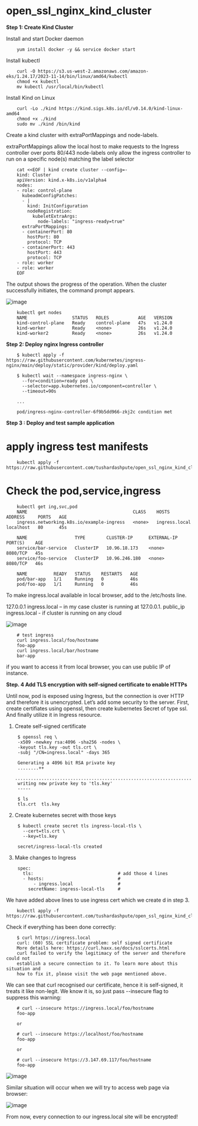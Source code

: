 # open_ssl_nginx_kind_cluster

**Step 1: Create Kind Cluster**

Install and start Docker daemon

        yum install docker -y && service docker start

Install kubectl 

        curl -O https://s3.us-west-2.amazonaws.com/amazon-eks/1.24.17/2023-11-14/bin/linux/amd64/kubectl
        chmod +x kubectl
        mv kubectl /usr/local/bin/kubectl

Install Kind on Linux

        curl -Lo ./kind https://kind.sigs.k8s.io/dl/v0.14.0/kind-linux-amd64
        chmod +x ./kind
        sudo mv ./kind /bin/kind
        
Create a kind cluster with extraPortMappings and node-labels.

extraPortMappings allow the local host to make requests to the Ingress controller over ports 80/443
node-labels only allow the ingress controller to run on a specific node(s) matching the label selector

        cat <<EOF | kind create cluster --config=-
        kind: Cluster
        apiVersion: kind.x-k8s.io/v1alpha4
        nodes:
        - role: control-plane
          kubeadmConfigPatches:
          - |
            kind: InitConfiguration
            nodeRegistration:
              kubeletExtraArgs:
                node-labels: "ingress-ready=true"
          extraPortMappings:
          - containerPort: 80
            hostPort: 80
            protocol: TCP
          - containerPort: 443
            hostPort: 443
            protocol: TCP
        - role: worker
        - role: worker
        EOF

The output shows the progress of the operation. When the cluster successfully initiates, the command prompt appears.

![image](https://github.com/tushardashpute/open_ssl_nginx_kind_cluster/assets/74225291/b00fb1fe-10c5-4d27-bafe-f210edf67d34)

        kubectl get nodes
        NAME                 STATUS   ROLES           AGE   VERSION
        kind-control-plane   Ready    control-plane   47s   v1.24.0
        kind-worker          Ready    <none>          26s   v1.24.0
        kind-worker2         Ready    <none>          26s   v1.24.0


**Step 2: Deploy nginx Ingress controller**

        $ kubectl apply -f https://raw.githubusercontent.com/kubernetes/ingress-nginx/main/deploy/static/provider/kind/deploy.yaml
        
        $ kubectl wait --namespace ingress-nginx \
          --for=condition=ready pod \
          --selector=app.kubernetes.io/component=controller \
          --timeout=90s
        
        ...
        
        pod/ingress-nginx-controller-6f9b5dd966-zkj2c condition met

**Step 3 : Deploy and test sample application**

# apply ingress test manifests

        kubectl apply -f https://raw.githubusercontent.com/tushardashpute/open_ssl_nginx_kind_cluster/main/sample_app.yaml

# Check the pod,service,ingress

        kubectl get ing,svc,pod
        NAME                                        CLASS    HOSTS           ADDRESS     PORTS   AGE
        ingress.networking.k8s.io/example-ingress   <none>   ingress.local   localhost   80      45s
        
        NAME                  TYPE        CLUSTER-IP      EXTERNAL-IP   PORT(S)    AGE
        service/bar-service   ClusterIP   10.96.18.173    <none>        8080/TCP   45s
        service/foo-service   ClusterIP   10.96.246.180   <none>        8080/TCP   46s
        
        NAME          READY   STATUS    RESTARTS   AGE
        pod/bar-app   1/1     Running   0          46s
        pod/foo-app   1/1     Running   0          46s

To make ingress.local available in local browser, add to the /etc/hosts line.

127.0.0.1 ingress.local – in my case cluster is running at 127.0.0.1.
public_ip ingress.local - if cluster is running on any cloud


![image](https://github.com/tushardashpute/open_ssl_nginx_kind_cluster/assets/74225291/7b3bf219-4599-40b0-bb8b-ea0abb9b07e1)


        # test ingress
        curl ingress.local/foo/hostname
        foo-app
        curl ingress.local/bar/hostname
        bar-app

if you want to access it from local browser, you can use public IP of instance.

**Step. 4 Add TLS encryption with self-signed certificate to enable HTTPs**

Until now, pod is exposed using Ingress, but the connection is over HTTP and therefore it is unencrypted. 
Let’s add some security to the server. First, create certifiates using openssl, then create kubernetes Secret of type ssl. 
And finally utilize it in Ingress resource.

1. Create self-signed certificate

        $ openssl req \
        -x509 -newkey rsa:4096 -sha256 -nodes \
        -keyout tls.key -out tls.crt \
        -subj "/CN=ingress.local" -days 365
        
        Generating a 4096 bit RSA private key
        ........++
        ...................................................................................................++
        writing new private key to 'tls.key'
        -----
        
        $ ls
        tls.crt  tls.key

2. Create kubernetes secret with those keys

        $ kubectl create secret tls ingress-local-tls \
          --cert=tls.crt \
          --key=tls.key
        
        secret/ingress-local-tls created

3. Make changes to Ingress

        spec:
          tls:                                # add those 4 lines
          - hosts:                            #
              - ingress.local                 #
            secretName: ingress-local-tls     #

We have added above lines to use ingress cert which we create d in step 3.

        kubectl apply -f https://raw.githubusercontent.com/tushardashpute/open_ssl_nginx_kind_cluster/main/ssl_ingress.yaml

Check if everything has been done correctly:

        $ curl https://ingress.local
        curl: (60) SSL certificate problem: self signed certificate
        More details here: https://curl.haxx.se/docs/sslcerts.html
        curl failed to verify the legitimacy of the server and therefore could not
        establish a secure connection to it. To learn more about this situation and
        how to fix it, please visit the web page mentioned above.

We can see that curl recognised our certificate, hence it is self-signed, it treats it like non-legit. 
We know it is, so just pass --insecure flag to suppress this warning:

        # curl --insecure https://ingress.local/foo/hostname
        foo-app

        or 

        # curl --insecure https://localhost/foo/hostname
        foo-app

        or

        # curl --insecure https://3.147.69.117/foo/hostname
        foo-app
        
![image](https://github.com/tushardashpute/open_ssl_nginx_kind_cluster/assets/74225291/75edb9c8-c1cc-4f7e-94e1-e529061e2ebd)

Similar situation will occur when we will try to access web page via browser:

![image](https://github.com/tushardashpute/open_ssl_nginx_kind_cluster/assets/74225291/99fc0beb-fe4c-4fb6-be5a-5d95c97cb6b7)

From now, every connection to our ingress.local site will be encrypted! 

